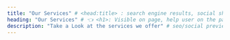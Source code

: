 ```yaml
---
title: "Our Services" # <head:title> : search engine results, social shares
heading: "Our Services" # 👈 <h1>: Visible on page, help user on the page
description: "Take a Look at the services we offer" # seo/social preview
---
```

